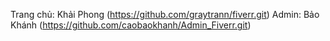 Trang chủ: Khải Phong (https://github.com/graytrann/fiverr.git)
Admin: Bảo Khánh (https://github.com/caobaokhanh/Admin_Fiverr.git)
